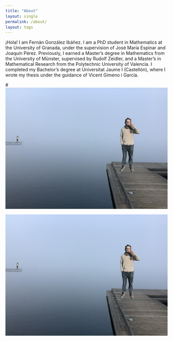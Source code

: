 ```yaml
---
title: "About"
layout: single
permalink: /about/
layout: tags
---
```


¡Hola! I am Fernán González Ibáñez. I am a PhD student in Mathematics at the University of Granada, under the supervision of José María Espinar and Joaquín Pérez. Previously, I earned a Master’s degree in Mathematics from the University of Münster, supervised by Rudolf Zeidler, and a Master’s in Mathematical Research from the Polytechnic University of Valencia. I completed my Bachelor’s degree at Universitat Jaume I (Castellón), where I wrote my thesis under the guidance of Vicent Gimeno i García.

#![Me in a lake](https://raw.githubusercontent.com/FernanGI/FernanGI.github.io/refs/heads/master/assets/images/distance.jpeg)

![Me in a lake](/assets/images/distance.jpeg)

